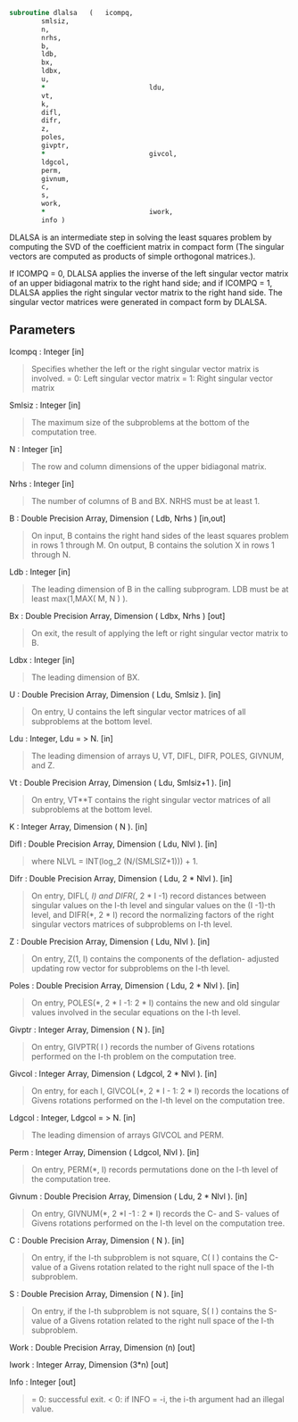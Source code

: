 ```fortran
subroutine dlalsa	(	icompq,
		smlsiz,
		n,
		nrhs,
		b,
		ldb,
		bx,
		ldbx,
		u,
		*                          ldu,
		vt,
		k,
		difl,
		difr,
		z,
		poles,
		givptr,
		*                          givcol,
		ldgcol,
		perm,
		givnum,
		c,
		s,
		work,
		*                          iwork,
		info )
```

 DLALSA is an intermediate step in solving the least squares problem
 by computing the SVD of the coefficient matrix in compact form (The
 singular vectors are computed as products of simple orthogonal
 matrices.).

 If ICOMPQ = 0, DLALSA applies the inverse of the left singular vector
 matrix of an upper bidiagonal matrix to the right hand side; and if
 ICOMPQ = 1, DLALSA applies the right singular vector matrix to the
 right hand side. The singular vector matrices were generated in
 compact form by DLALSA.

## Parameters
Icompq : Integer [in]
> Specifies whether the left or the right singular vector
> matrix is involved.
> = 0: Left singular vector matrix
> = 1: Right singular vector matrix

Smlsiz : Integer [in]
> The maximum size of the subproblems at the bottom of the
> computation tree.

N : Integer [in]
> The row and column dimensions of the upper bidiagonal matrix.

Nrhs : Integer [in]
> The number of columns of B and BX. NRHS must be at least 1.

B : Double Precision Array, Dimension ( Ldb, Nrhs ) [in,out]
> On input, B contains the right hand sides of the least
> squares problem in rows 1 through M.
> On output, B contains the solution X in rows 1 through N.

Ldb : Integer [in]
> The leading dimension of B in the calling subprogram.
> LDB must be at least max(1,MAX( M, N ) ).

Bx : Double Precision Array, Dimension ( Ldbx, Nrhs ) [out]
> On exit, the result of applying the left or right singular
> vector matrix to B.

Ldbx : Integer [in]
> The leading dimension of BX.

U : Double Precision Array, Dimension ( Ldu, Smlsiz ). [in]
> On entry, U contains the left singular vector matrices of all
> subproblems at the bottom level.

Ldu : Integer, Ldu = > N. [in]
> The leading dimension of arrays U, VT, DIFL, DIFR,
> POLES, GIVNUM, and Z.

Vt : Double Precision Array, Dimension ( Ldu, Smlsiz+1 ). [in]
> On entry, VT**T contains the right singular vector matrices of
> all subproblems at the bottom level.

K : Integer Array, Dimension ( N ). [in]

Difl : Double Precision Array, Dimension ( Ldu, Nlvl ). [in]
> where NLVL = INT(log_2 (N/(SMLSIZ+1))) + 1.

Difr : Double Precision Array, Dimension ( Ldu, 2 * Nlvl ). [in]
> On entry, DIFL(*, I) and DIFR(*, 2 * I -1) record
> distances between singular values on the I-th level and
> singular values on the (I -1)-th level, and DIFR(*, 2 * I)
> record the normalizing factors of the right singular vectors
> matrices of subproblems on I-th level.

Z : Double Precision Array, Dimension ( Ldu, Nlvl ). [in]
> On entry, Z(1, I) contains the components of the deflation-
> adjusted updating row vector for subproblems on the I-th
> level.

Poles : Double Precision Array, Dimension ( Ldu, 2 * Nlvl ). [in]
> On entry, POLES(*, 2 * I -1: 2 * I) contains the new and old
> singular values involved in the secular equations on the I-th
> level.

Givptr : Integer Array, Dimension ( N ). [in]
> On entry, GIVPTR( I ) records the number of Givens
> rotations performed on the I-th problem on the computation
> tree.

Givcol : Integer Array, Dimension ( Ldgcol, 2 * Nlvl ). [in]
> On entry, for each I, GIVCOL(*, 2 * I - 1: 2 * I) records the
> locations of Givens rotations performed on the I-th level on
> the computation tree.

Ldgcol : Integer, Ldgcol = > N. [in]
> The leading dimension of arrays GIVCOL and PERM.

Perm : Integer Array, Dimension ( Ldgcol, Nlvl ). [in]
> On entry, PERM(*, I) records permutations done on the I-th
> level of the computation tree.

Givnum : Double Precision Array, Dimension ( Ldu, 2 * Nlvl ). [in]
> On entry, GIVNUM(*, 2 *I -1 : 2 * I) records the C- and S-
> values of Givens rotations performed on the I-th level on the
> computation tree.

C : Double Precision Array, Dimension ( N ). [in]
> On entry, if the I-th subproblem is not square,
> C( I ) contains the C-value of a Givens rotation related to
> the right null space of the I-th subproblem.

S : Double Precision Array, Dimension ( N ). [in]
> On entry, if the I-th subproblem is not square,
> S( I ) contains the S-value of a Givens rotation related to
> the right null space of the I-th subproblem.

Work : Double Precision Array, Dimension (n) [out]

Iwork : Integer Array, Dimension (3*n) [out]

Info : Integer [out]
> = 0:  successful exit.
> < 0:  if INFO = -i, the i-th argument had an illegal value.

